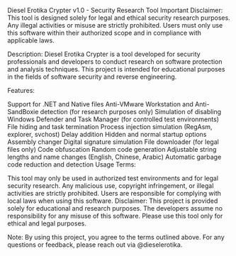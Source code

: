 Diesel Erotika Crypter v1.0 - Security Research Tool
Important Disclaimer: This tool is designed solely for legal and ethical security research purposes. Any illegal activities or misuse are strictly prohibited. Users must only use this software within their authorized scope and in compliance with applicable laws.

Description:
Diesel Erotika Crypter is a tool developed for security professionals and developers to conduct research on software protection and analysis techniques. This project is intended for educational purposes in the fields of software security and reverse engineering.

Features:

Support for .NET and Native files
Anti-VMware Workstation and Anti-SandBoxie detection (for research purposes only)
Simulation of disabling Windows Defender and Task Manager (for controlled test environments)
File hiding and task termination
Process injection simulation (RegAsm, explorer, svchost)
Delay addition
Hidden and normal startup options
Assembly changer
Digital signature simulation
File downloader (for legal files only)
Code obfuscation
Random code generation
Adjustable string lengths and name changes (English, Chinese, Arabic)
Automatic garbage code reduction and detection
Usage Terms:

This tool may only be used in authorized test environments and for legal security research.
Any malicious use, copyright infringement, or illegal activities are strictly prohibited.
Users are responsible for complying with local laws when using this software.
Disclaimer:
This project is provided solely for educational and research purposes. The developers assume no responsibility for any misuse of this software. Please use this tool only for ethical and legal purposes.

Note:
By using this project, you agree to the terms outlined above. For any questions or feedback, please reach out via @dieselerotika.
